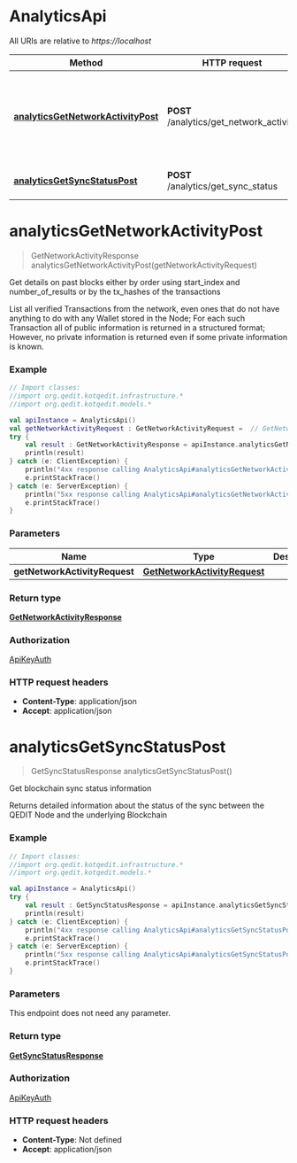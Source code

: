 # AnalyticsApi

All URIs are relative to *https://localhost*

Method | HTTP request | Description
------------- | ------------- | -------------
[**analyticsGetNetworkActivityPost**](AnalyticsApi.md#analyticsGetNetworkActivityPost) | **POST** /analytics/get_network_activity | Get details on past blocks either by order using start_index and number_of_results or by the tx_hashes of the transactions
[**analyticsGetSyncStatusPost**](AnalyticsApi.md#analyticsGetSyncStatusPost) | **POST** /analytics/get_sync_status | Get blockchain sync status information


<a name="analyticsGetNetworkActivityPost"></a>
# **analyticsGetNetworkActivityPost**
> GetNetworkActivityResponse analyticsGetNetworkActivityPost(getNetworkActivityRequest)

Get details on past blocks either by order using start_index and number_of_results or by the tx_hashes of the transactions

List all verified Transactions from the network, even ones that do not have anything to do with any Wallet stored in the Node; For each such Transaction all of public information is returned in a structured format; However, no private information is returned even if some private information is known.

### Example
```kotlin
// Import classes:
//import org.qedit.kotqedit.infrastructure.*
//import org.qedit.kotqedit.models.*

val apiInstance = AnalyticsApi()
val getNetworkActivityRequest : GetNetworkActivityRequest =  // GetNetworkActivityRequest | 
try {
    val result : GetNetworkActivityResponse = apiInstance.analyticsGetNetworkActivityPost(getNetworkActivityRequest)
    println(result)
} catch (e: ClientException) {
    println("4xx response calling AnalyticsApi#analyticsGetNetworkActivityPost")
    e.printStackTrace()
} catch (e: ServerException) {
    println("5xx response calling AnalyticsApi#analyticsGetNetworkActivityPost")
    e.printStackTrace()
}
```

### Parameters

Name | Type | Description  | Notes
------------- | ------------- | ------------- | -------------
 **getNetworkActivityRequest** | [**GetNetworkActivityRequest**](GetNetworkActivityRequest.md)|  |

### Return type

[**GetNetworkActivityResponse**](GetNetworkActivityResponse.md)

### Authorization

[ApiKeyAuth](../README.md#ApiKeyAuth)

### HTTP request headers

 - **Content-Type**: application/json
 - **Accept**: application/json

<a name="analyticsGetSyncStatusPost"></a>
# **analyticsGetSyncStatusPost**
> GetSyncStatusResponse analyticsGetSyncStatusPost()

Get blockchain sync status information

Returns detailed information about the status of the sync between the QEDIT Node and the underlying Blockchain

### Example
```kotlin
// Import classes:
//import org.qedit.kotqedit.infrastructure.*
//import org.qedit.kotqedit.models.*

val apiInstance = AnalyticsApi()
try {
    val result : GetSyncStatusResponse = apiInstance.analyticsGetSyncStatusPost()
    println(result)
} catch (e: ClientException) {
    println("4xx response calling AnalyticsApi#analyticsGetSyncStatusPost")
    e.printStackTrace()
} catch (e: ServerException) {
    println("5xx response calling AnalyticsApi#analyticsGetSyncStatusPost")
    e.printStackTrace()
}
```

### Parameters
This endpoint does not need any parameter.

### Return type

[**GetSyncStatusResponse**](GetSyncStatusResponse.md)

### Authorization

[ApiKeyAuth](../README.md#ApiKeyAuth)

### HTTP request headers

 - **Content-Type**: Not defined
 - **Accept**: application/json

